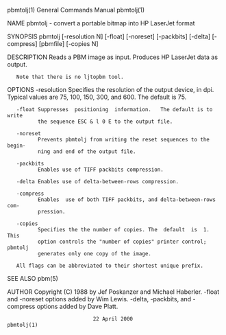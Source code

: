 pbmtolj(1)                 General Commands Manual                 pbmtolj(1)

NAME
       pbmtolj - convert a portable bitmap into HP LaserJet format

SYNOPSIS
       pbmtolj  [-resolution  N]  [-float]  [-noreset]  [-packbits]  [-delta]
       [-compress] [pbmfile] [-copies N]

DESCRIPTION
       Reads a PBM image as input.  Produces HP LaserJet data as output.

       Note that there is no ljtopbm tool.

OPTIONS
       -resolution
              Specifies the resolution of the output device, in dpi.  Typical
              values are 75, 100, 150, 300, and 600.  The default is 75.

       -float Suppresses  positioning  information.   The default is to write
              the sequence ESC & l 0 E to the output file.

       -noreset
              Prevents pbmtolj from writing the reset sequences to the begin‐
              ning and end of the output file.

       -packbits
              Enables use of TIFF packbits compression.

       -delta Enables use of delta-between-rows compression.

       -compress
              Enables  use of both TIFF packbits, and delta-between-rows com‐
              pression.

       -copies
              Specifies the the number of copies. The  default  is  1.   This
              option controls the "number of copies" printer control; pbmtolj
              generates only one copy of the image.

       All flags can be abbreviated to their shortest unique prefix.

SEE ALSO
       pbm(5)

AUTHOR
       Copyright (C) 1988 by Jef Poskanzer and Michael Haberler.  -float  and
       -noreset options added by Wim Lewis.  -delta, -packbits, and -compress
       options added by Dave Platt.

                                22 April 2000                      pbmtolj(1)
